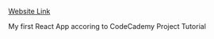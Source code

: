 [Website Link](https://gicharkviani.github.io/)

My first React App accoring to CodeCademy Project Tutorial
